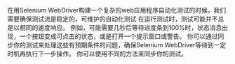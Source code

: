 在用Selenium WebDriver构建一个复杂的web应用程序自动化测试的时候，我们需要确保测试流是稳定的，可维护的自动化测试
在运行测试时，测试可能并不总是以相同的速度响应。
例如，可能需要几秒后等待进度条到100%时，状态消息出现，一个按钮变成可点击的状态，或是打开一个提示窗口或警告。
你可以通过同步你的测试来处理这些有预期条件的问题，确保Selenium WebDriver等待到一定时机再执行下一步操作。
你可以使用不同的方法来同步你的测试。